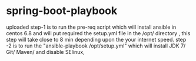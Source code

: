 # spring-boot-playbook
uploaded
step-1 is to run the pre-req script which will install ansible in centos 6.8 and will put required the setup.yml file in the /opt/ directory , this step will take close to 8 min depending upon the your internet speed.
step -2 is to run the "ansible-playbook /opt/setup.yml" which will install JDK 7/ Git/ Maven/ and disable SElinux, 

